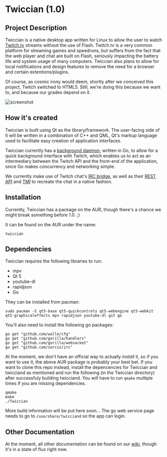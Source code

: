 # Twiccian (1.0)

## Project Description
Twiccian is a native desktop app written for Linux to allow the user to watch [Twitch.tv](http://twitch.tv) streams without the use of Flash. Twitch.tv is a very common platform for streaming games and speedruns, but suffers from the fact that the web player and chat are built on Flash, seriously impacting the battery life and system usage of many computers. Twiccian also plans to allow for local notifications and design features to remove the need for a browser and certain extentions/plugins.

Of course, as cosmic irony would deem, shortly after we conceived this project, Twitch switched to HTML5. Still, we're doing this because we want to, and because our grades depend on it.

![screenshot](http://i.imgur.com/QYOGRsn.png?1)

## How it's created
Twiccian is built using Qt as the library/framework. The user-facing side
of it will be written in a combination of C++ and QML, Qt's markup
language used to facilitate easy creation of application interfaces.

Twiccian currently has a [background daemon](https://github.com/octotep/twicciand), written in Go, to allow for a quick background interface with Twitch, which enables us to act as an intermediary between the Twitch API and the front-end of the application, since Go makes concurrency and networking simple.

We currently make use of Twitch chat's [IRC bridge](http://help.twitch.tv/customer/portal/articles/1302780-twitch-irc),
as well as their [REST API](https://github.com/justintv/twitch-api) and [TMI](https://tmi.twitch.tv/group/user/usernamehere/chatters) to recreate the chat in a native fashion.


## Installation
Currently, Twiccian has a package on the AUR, though there's a chance we might break something before 1.0. ;)

It can be found on the AUR under the name:
```
twiccian
```

## Dependencies
Twiccian requires the following libraries to run:
- mpv
- Qt 5
- youtube-dl
- rapidjson
- Go

They can be installed from pacman:
``` 
sudo pacman -S qt5-base qt5-quickcontrols qt5-webengine qt5-webkit qt5-graphicaleffects mpv rapidjson youtube-dl git go
```

You'll also need to install the following go packages:
```
go get "github.com/walle/cfg"
go get "github.com/gorilla/handlers"
go get "github.com/gorilla/websocket"
go get "github.com/sorcix/irc"
```

At the moment, we don't have an official way to actually _install_ it, so if you want to use it, the above AUR package is probably your best bet. If you want to clone this repo instead, install the depencencies for Twiccian and twicciand as mentioned and run the following (in the Twiccian directory) after successfuly building twicciand. You will have to run `qmake` multiple times if you are missing dependencies.
```
qmake
make
./Twiccian
```

More build information will be put here soon... The go web service page needs to go to `/use/share/twicciand` so the app can login.

## Other Documentation
At the moment, all other documentation can be found on our [wiki](https://github.com/octotep/twiccian/wiki), though it's in a state of flux right now.

